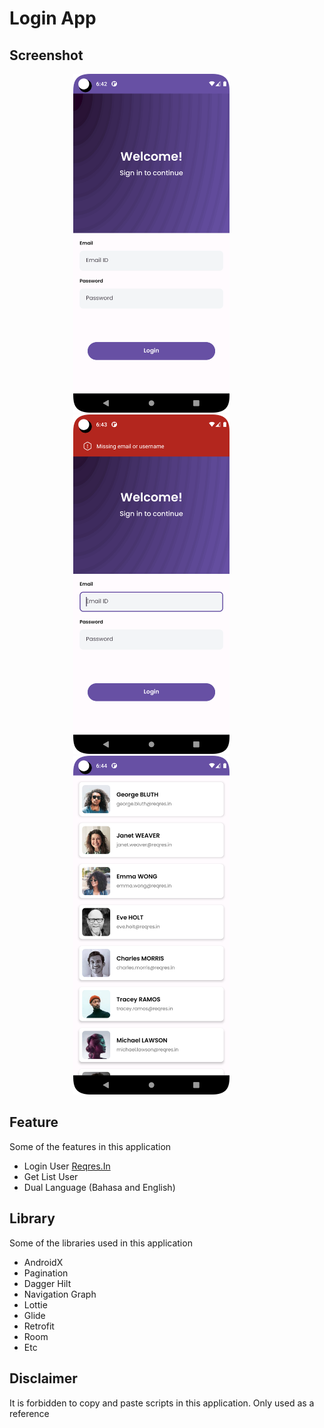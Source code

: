 # Login App

## Screenshot
<p align="center">
  <img src="/screenshot/Login.png"
        alt="Login"    
        style="margin-right: 50px;"    
        width="250" />
  <img src="/screenshot/Error Login.png"
        alt="Error Login"    
        style="margin-right: 50px;"    
        width="250" />
  <img src="/screenshot/Home.png"
        alt="Home"    
        style="margin-right: 50px;"    
        width="250" />  
</p>


## Feature 
Some of the features in this application
- Login User [Reqres.In](https://reqres.in/)
- Get List User
- Dual Language (Bahasa and English)

## Library 
Some of the libraries used in this application
- AndroidX
- Pagination
- Dagger Hilt
- Navigation Graph
- Lottie
- Glide
- Retrofit
- Room
- Etc

## Disclaimer 
It is forbidden to copy and paste scripts in this application. Only used as a reference
